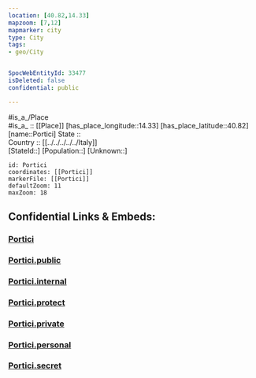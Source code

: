 ```yaml
---
location: [40.82,14.33] 
mapzoom: [7,12] 
mapmarker: city 
type: City
tags:
- geo/City


SpocWebEntityId: 33477
isDeleted: false
confidential: public

---
```

#is_a_/Place  
#is_a_ :: [[Place]] 
[has_place_longitude::14.33] 
[has_place_latitude::40.82] 
[name::Portici] 
State ::  
Country :: [[../../../../../Italy]]  
[StateId::] 
[Population::] 
[Unknown::] 


```leaflet
id: Portici
coordinates: [[Portici]] 
markerFile: [[Portici]] 
defaultZoom: 11 
maxZoom: 18
```


## Confidential Links & Embeds: 

### [Portici](/_Standards/Earth/Continent/Europe/Europe~South/Italy/regions~Italy/Campania/Napoli.Province/City/Portici.md) 

### [Portici.public](/_public/Earth/Continent/Europe/Europe~South/Italy/regions~Italy/Campania/Napoli.Province/City/Portici.public.md) 

### [Portici.internal](/_internal/Earth/Continent/Europe/Europe~South/Italy/regions~Italy/Campania/Napoli.Province/City/Portici.internal.md) 

### [Portici.protect](/_protect/Earth/Continent/Europe/Europe~South/Italy/regions~Italy/Campania/Napoli.Province/City/Portici.protect.md) 

### [Portici.private](/_private/Earth/Continent/Europe/Europe~South/Italy/regions~Italy/Campania/Napoli.Province/City/Portici.private.md) 

### [Portici.personal](/_personal/Earth/Continent/Europe/Europe~South/Italy/regions~Italy/Campania/Napoli.Province/City/Portici.personal.md) 

### [Portici.secret](/_secret/Earth/Continent/Europe/Europe~South/Italy/regions~Italy/Campania/Napoli.Province/City/Portici.secret.md)

